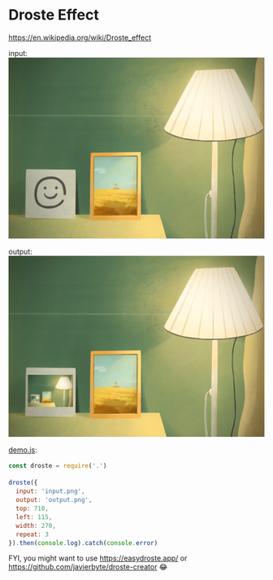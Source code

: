 # Droste Effect
https://en.wikipedia.org/wiki/Droste_effect

input:
![](./input.png)

output:
![](./output.png)

[demo.js](./demo.js):
```js
const droste = require('.')

droste({
  input: 'input.png',
  output: 'output.png',
  top: 710,
  left: 115,
  width: 270,
  repeat: 3
}).then(console.log).catch(console.error)
```

FYI, you might want to use https://easydroste.app/ or https://github.com/javierbyte/droste-creator 😂
